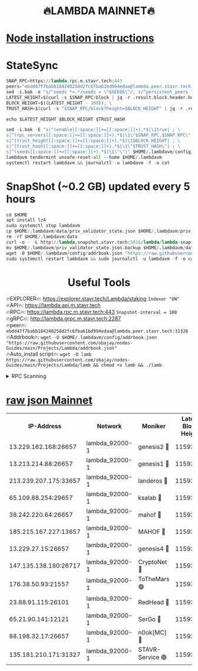 <h1 align="center"> 🔥LAMBDA MAINNET🔥</h1>


[Node installation instructions](https://github.com/obajay/nodes-Guides/tree/main/Projects/Lambda)
=


# StateSync
```python
SNAP_RPC=https://lambda.rpc.m.stavr.tech:443
peers="ebdd47f7babb184240258d2fc6fba61bd994edaa@lambda.peer.stavr.tech:31326" 
sed -i.bak -e "s/^seeds *=.*/seeds = \"$SEEDS\"/; s/^persistent_peers *=.*/persistent_peers = \"$PEERS\"/" $HOME/.lambdavm/config/config.toml
LATEST_HEIGHT=$(curl -s $SNAP_RPC/block | jq -r .result.block.header.height); \
BLOCK_HEIGHT=$((LATEST_HEIGHT - 100)); \
TRUST_HASH=$(curl -s "$SNAP_RPC/block?height=$BLOCK_HEIGHT" | jq -r .result.block_id.hash)

echo $LATEST_HEIGHT $BLOCK_HEIGHT $TRUST_HASH

sed -i.bak -E "s|^(enable[[:space:]]+=[[:space:]]+).*$|\1true| ; \
s|^(rpc_servers[[:space:]]+=[[:space:]]+).*$|\1\"$SNAP_RPC,$SNAP_RPC\"| ; \
s|^(trust_height[[:space:]]+=[[:space:]]+).*$|\1$BLOCK_HEIGHT| ; \
s|^(trust_hash[[:space:]]+=[[:space:]]+).*$|\1\"$TRUST_HASH\"| ; \
s|^(seeds[[:space:]]+=[[:space:]]+).*$|\1\"\"|" $HOME/.lambdavm/config/config.toml
lambdavm tendermint unsafe-reset-all --home $HOME/.lambdavm
systemctl restart lambdavm && journalctl -u lambdavm -f -o cat

```
# SnapShot (~0.2 GB) updated every 5 hours
```python
cd $HOME
apt install lz4
sudo systemctl stop lambdavm
cp $HOME/.lambdavm/data/priv_validator_state.json $HOME/.lambdavm/priv_validator_state.json.backup
rm -rf $HOME/.lambdavm/data
curl -o - -L http://lambda.snapshot.stavr.tech:5016/lambda/lambda-snap.tar.lz4 | lz4 -c -d - | tar -x -C $HOME/.lambdavm --strip-components 2
mv $HOME/.lambdavm/priv_validator_state.json.backup $HOME/.lambdavm/data/priv_validator_state.json
wget -O $HOME/.lambdavm/config/addrbook.json "https://raw.githubusercontent.com/obajay/nodes-Guides/main/Projects/Lambda/addrbook.json"
sudo systemctl restart lambdavm && sudo journalctl -u lambdavm -f -o cat
```
 <h1 align="center"> Useful Tools</h1>

🔥EXPLORER🔥:      https://explorer.stavr.tech/Lambda/staking	        `Indexer "ON"` \
🔥API🔥: 			 		 https://lambda.api.m.stavr.tech \
🔥RPC🔥:           https://lambda.rpc.m.stavr.tech:443	              `Snapshot-interval = 100` \
🔥gRPC🔥:          http://lambda.grpc.m.stavr.tech:2287 \
🔥peer🔥:					 `ebdd47f7babb184240258d2fc6fba61bd994edaa@lambda.peer.stavr.tech:31326` \
🔥Addrbook🔥:    ```wget -O $HOME/.lambdavm/config/addrbook.json "https://raw.githubusercontent.com/obajay/nodes-Guides/main/Projects/Lambda/addrbook.json"``` \
🔥Auto_install script🔥: ```wget -O lamb https://raw.githubusercontent.com/obajay/nodes-Guides/main/Projects/Lambda/lamb && chmod +x lamb && ./lamb```


<details>
<summary>RPC Scanning</summary>

<h2 align="center"> We scan nodes in real time every 4 hours. And we provide the final result of RPC endpoints.
We cannot influence the operation of these nodes in any way. </h2>


```python
If Voting Power is higher than 0 --> then the Node is a validator of the network and may be subject to attack and be a potential threat to the chain.
```
```python
We marked such validators with a red symbol
```

</details>

[raw json Mainnet](https://rpc-check.lambm.stavr.tech/lambm/rpc-lambm-result.json)
=


<table><tr><th>IP-Address</th><th>Network</th><th>Moniker</th><th>Latest Block Height</th><th>Earliest Block Height</th><th>Catching Up</th><th>Tx Index</th><th>Voting Power</th><th>Scan Time</th></tr><tr><td>13.229.162.168:26657</td><td>lambda_92000-1</td><td>genesis2 🔴</td><td>11593602</td><td>1</td><td>False</td><td>on</td><td>16878690</td><td>2024-02-07T15:44:39.893934668UTC</td></tr><tr><td>13.213.214.88:26657</td><td>lambda_92000-1</td><td>genesis1 🔴</td><td>11593603</td><td>1</td><td>False</td><td>on</td><td>107835</td><td>2024-02-07T15:44:44.795339039UTC</td></tr><tr><td>213.239.207.175:33657</td><td>lambda_92000-1</td><td>landeros 🔴</td><td>11593601</td><td>8136001</td><td>False</td><td>off</td><td>1429674</td><td>2024-02-07T15:44:32.187732049UTC</td></tr><tr><td>65.109.88.254:29657</td><td>lambda_92000-1</td><td>ksalab 🔴</td><td>11593603</td><td>8715001</td><td>False</td><td>on</td><td>510465</td><td>2024-02-07T15:44:47.895940468UTC</td></tr><tr><td>38.242.220.64:26657</td><td>lambda_92000-1</td><td>mahof 🔴</td><td>11593600</td><td>10131001</td><td>False</td><td>off</td><td>770350</td><td>2024-02-07T15:44:27.798303419UTC</td></tr><tr><td>185.215.167.227:13657</td><td>lambda_92000-1</td><td>MAHOF 🔴</td><td>11593603</td><td>10134001</td><td>False</td><td>on</td><td>2051510</td><td>2024-02-07T15:44:43.540894170UTC</td></tr><tr><td>13.229.27.15:26657</td><td>lambda_92000-1</td><td>genesis4 🔴</td><td>11593603</td><td>11043001</td><td>False</td><td>on</td><td>9665448</td><td>2024-02-07T15:44:43.206888571UTC</td></tr><tr><td>147.135.138.180:26717</td><td>lambda_92000-1</td><td>CryptoNet 🔴</td><td>11593603</td><td>11383001</td><td>False</td><td>off</td><td>769948</td><td>2024-02-07T15:44:45.073337590UTC</td></tr><tr><td>176.38.50.93:21557</td><td>lambda_92000-1</td><td>ToTheMars 🟢</td><td>11593604</td><td>11395001</td><td>False</td><td>on</td><td>0</td><td>2024-02-07T15:44:50.417983452UTC</td></tr><tr><td>23.88.91.115:26101</td><td>lambda_92000-1</td><td>RedHead 🔴</td><td>11593601</td><td>11493601</td><td>False</td><td>off</td><td>553202</td><td>2024-02-07T15:44:32.532775985UTC</td></tr><tr><td>65.21.90.141:12121</td><td>lambda_92000-1</td><td>SerGo 🔴</td><td>11593604</td><td>11493604</td><td>False</td><td>off</td><td>10612057</td><td>2024-02-07T15:44:50.830997578UTC</td></tr><tr><td>88.198.32.17:26657</td><td>lambda_92000-1</td><td>n0ok[MC] 🔴</td><td>11593605</td><td>11493605</td><td>False</td><td>off</td><td>1578630</td><td>2024-02-07T15:44:53.837763482UTC</td></tr><tr><td>135.181.210.171:31327</td><td>lambda_92000-1</td><td>STAVR-Service 🟢</td><td>11593603</td><td>11591601</td><td>False</td><td>on</td><td>0</td><td>2024-02-07T15:44:47.538388888UTC</td></tr></table>
